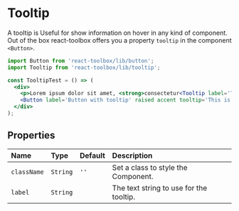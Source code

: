 # Tooltip

A tooltip is Useful for show information on hover in any kind of component. Out of the box react-toolbox offers you a property `tooltip` in the component `<Button>`.

<!-- example -->
```jsx
import Button from 'react-toolbox/lib/button';
import Tooltip from 'react-toolbox/lib/tooltip';

const TooltipTest = () => (
  <div>
    <p>Lorem ipsum dolor sit amet, <strong>consectetur<Tooltip label='This is a auto show tooltip' /></strong> adipiscing elit.</p>
    <Button label='Button with tooltip' raised accent tooltip='This is a tooltip by property' />
  </div>
);
```

## Properties

| Name      | Type      | Default         | Description|
|:-----|:-----|:-----|:-----|
| `className` | `String`  | `''` | Set a class to style the Component.|
| `label`     | `String`  |  | The text string to use for the tooltip.|

